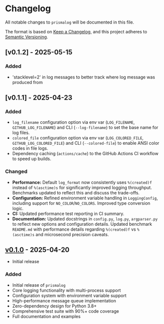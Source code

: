 # Changelog

All notable changes to `prismalog` will be documented in this file.

The format is based on [Keep a Changelog](https://keepachangelog.com/en/1.0.0/),
and this project adheres to [Semantic Versioning](https://semver.org/spec/v2.0.0.html).

## [v0.1.2] - 2025-05-15

### Added
- 'stacklevel=2' in log messages to better track where
log message was produced from

## [v0.1.1] - 2025-04-23

### Added
- `log_filename` configuration option via env var (`LOG_FILENAME`, `GITHUB_LOG_FILENAME`) and CLI (`--log-filename`) to set the base name for log files.
- `colored_file` configuration option via env var (`LOG_COLORED_FILE`, `GITHUB_LOG_COLORED_FILE`) and CLI (`--colored-file`) to enable ANSI color codes in file logs.
- Dependency caching (`actions/cache`) to the GitHub Actions CI workflow to speed up builds.

### Changed
- **Performance:** Default `log_format` now consistently uses `%(created)f` instead of `%(asctime)s` for significantly improved logging throughput. Benchmarks updated to reflect this and discuss the trade-offs.
- **Configuration:** Refined environment variable handling in `LoggingConfig`, including support for `NO_COLOR`/`NO_COLORS`. Improved type conversion logic.
- **CI:** Updated performance test reporting in CI summary.
- **Documentation:** Updated docstrings in `config.py`, `log.py`, `argparser.py` to reflect new options and configuration details. Updated benchmark `README.md` with performance details regarding `%(created)f` vs `%(asctime)s` and microsecond precision caveats.


## [v0.1.0] - 2025-04-20
- Initial release

### Added
- Initial release of `prismalog`
- Core logging functionality with multi-process support
- Configuration system with environment variable support
- High-performance message queue implementation
- Zero-dependency design for Python 3.8+
- Comprehensive test suite with 90%+ code coverage
- Full documentation and examples

[v0.1.0]: https://github.com/vertok/prismalog/releases/tag/v0.1.0
